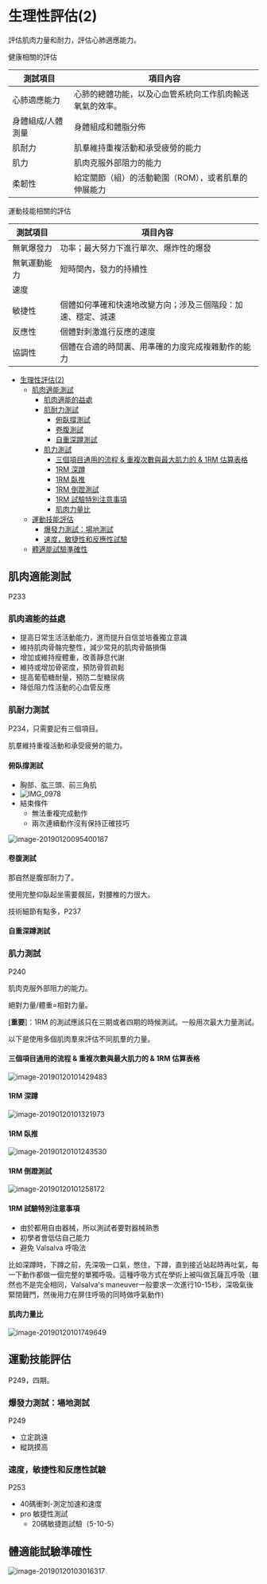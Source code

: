 

# 生理性評估(2)

評估肌肉力量和耐力，評估心肺適應能力。

健康相關的評估

| 測試項目          | 項目內容                                                 |
| ----------------- | -------------------------------------------------------- |
| 心肺適應能力      | 心肺的總體功能，以及心血管系統向工作肌肉輸送氧氣的效率。 |
| 身體組成/人體測量 | 身體組成和體脂分佈                                       |
| 肌耐力            | 肌羣維持重複活動和承受疲勞的能力                         |
| 肌力              | 肌肉克服外部阻力的能力                                   |
| 柔韌性            | 給定關節（組）的活動範圍（ROM），或者肌羣的伸展能力      |

運動技能相關的評估


| 測試項目     | 項目內容                                                     |
| ------------ | ------------------------------------------------------------ |
| 無氧爆發力   | 功率；最大努力下進行單次、爆炸性的爆發                       |
| 無氧運動能力 | 短時間內，發力的持續性                                       |
| 速度         |                                                              |
| 敏捷性       | 個體如何準確和快速地改變方向；涉及三個階段：加速、穩定、減速 |
| 反應性       | 個體對刺激進行反應的速度                                     |
| 協調性       | 個體在合適的時間裏、用準確的力度完成複雜動作的能力           |



<!--ts-->
   * [生理性評估(2)](#生理性評估2)
      * [肌肉適能測試](#肌肉適能測試)
         * [肌肉適能的益處](#肌肉適能的益處)
         * [肌耐力測試](#肌耐力測試)
            * [俯臥撐測試](#俯臥撐測試)
            * [卷腹測試](#卷腹測試)
            * [自重深蹲測試](#自重深蹲測試)
         * [肌力測試](#肌力測試)
            * [三個項目通用的流程 &amp; 重複次數與最大肌力的 &amp; 1RM 估算表格](#三個項目通用的流程--重複次數與最大肌力的--1rm-估算表格)
            * [1RM 深蹲](#1rm-深蹲)
            * [1RM 臥推](#1rm-臥推)
            * [1RM 倒蹬測試](#1rm-倒蹬測試)
            * [1RM 試驗特別注意事項](#1rm-試驗特別注意事項)
            * [肌肉力量比](#肌肉力量比)
      * [運動技能評估](#運動技能評估)
         * [爆發力測試：場地測試](#爆發力測試場地測試)
         * [速度，敏捷性和反應性試驗](#速度敏捷性和反應性試驗)
      * [體適能試驗準確性](#體適能試驗準確性)

<!-- Added by: oda, at:  -->

<!--te-->

## 肌肉適能測試

P233

### 肌肉適能的益處

- 提高日常生活活動能力，進而提升自信並培養獨立意識
- 維持肌肉骨骼完整性，減少常見的肌肉骨骼損傷
- 增加或維持瘦體重，改善靜息代謝
- 維持或增加骨密度，預防骨質疏鬆
- 提高葡萄糖耐量，預防二型糖尿病
- 降低阻力性活動的心血管反應

### 肌耐力測試

P234，只需要記有三個項目。

肌羣維持重複活動和承受疲勞的能力。

#### 俯臥撐測試

- 胸部、肱三頭、前三角肌
- ![IMG_0978](assets/IMG_0978.jpg)
- 結束條件
    - 無法重複完成動作
    - 兩次連續動作沒有保持正確技巧

![image-20190120095400187](assets/image-20190120095400187.png)

#### 卷腹測試

那自然是腹部耐力了。

使用完整仰臥起坐需要髖屈，對腰椎的力很大。

技術細節有點多，P237



#### 自重深蹲測試

### 肌力測試

P240

肌肉克服外部阻力的能力。

絕對力量/體重=相對力量。

[**重要**]：1RM 的測試應該只在三期或者四期的時候測試。一般用次最大力量測試。

以下是使用多個肌肉羣來評估不同肌羣的力量。

#### 三個項目通用的流程 & 重複次數與最大肌力的 & 1RM 估算表格

![image-20190120101429483](assets/image-20190120101429483.png)

#### 1RM 深蹲

![image-20190120101321973](assets/image-20190120101321973.png)

#### 1RM 臥推

![image-20190120101243530](assets/image-20190120101243530.png)

#### 1RM 倒蹬測試

![image-20190120101258172](assets/image-20190120101258172.png)



#### 1RM 試驗特別注意事項

- 由於都用自由器械，所以測試者要對器械熟悉
- 初學者會低估自己能力
- 避免 Valsalva 呼吸法

比如深蹲時，下蹲之前，先深吸一口氣，憋住，下蹲，直到接近站起時再吐氣，每一下動作都做一個完整的單獨呼吸。這種呼吸方式在學術上被叫做瓦薩瓦呼吸（雖然也不是完全相同，Valsalva's maneuver一般要求一次進行10-15秒，深吸氣後緊閉聲門，然後用力在屏住呼吸的同時做呼氣動作)   

#### 肌肉力量比



![image-20190120101749649](assets/image-20190120101749649.png)



## 運動技能評估

P249，四期。

### 爆發力測試：場地測試

P249

- 立定跳遠
- 縱跳摸高

### 速度，敏捷性和反應性試驗

P253

- 40碼衝刺-測定加速和速度
- pro 敏捷性測試
    - 20碼敏捷跑試驗（5-10-5）



## 體適能試驗準確性

![image-20190120103016317](assets/image-20190120103016317.png)
